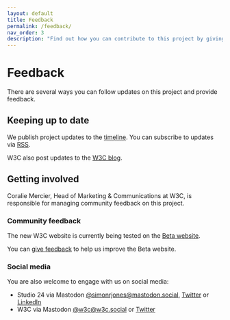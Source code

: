 ```yaml
---
layout: default
title: Feedback
permalink: /feedback/
nav_order: 3
description: "Find out how you can contribute to this project by giving feedback."
---
```

# Feedback

There are several ways you can follow updates on this project and provide feedback.

## Keeping up to date

We publish project updates to the [timeline](/timeline/). You can subscribe to updates via [RSS](/feeds/updates.xml).

W3C also post updates to the [W3C blog](https://www.w3.org/blog/).

## Getting involved

Coralie Mercier, Head of Marketing & Communications at W3C, is responsible for managing community feedback on this 
project. 

### Community feedback

The new W3C website is currently being tested on the [Beta website](https://beta.w3.org/).

You can [give feedback](https://github.com/w3c/w3c-website) to help us improve the Beta website.

### Social media

You are also welcome to engage with us on social media: 

* Studio 24 via Mastodon [@simonrjones@mastodon.social](https://mastodon.social/@simonrjones), [Twitter](https://twitter.com/studio24) or [LinkedIn](https://www.linkedin.com/company/studio24ltd/)
* W3C via Mastodon [@w3c@w3c.social](https://w3c.social/@w3c) or [Twitter](https://twitter.com/w3c/) 
